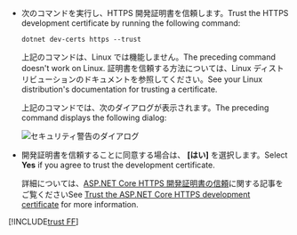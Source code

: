 * <span data-ttu-id="b293e-101">次のコマンドを実行し、HTTPS 開発証明書を信頼します。</span><span class="sxs-lookup"><span data-stu-id="b293e-101">Trust the HTTPS development certificate by running the following command:</span></span>

  ```dotnetcli
  dotnet dev-certs https --trust
  ```
  
  <span data-ttu-id="b293e-102">上記のコマンドは、Linux では機能しません。</span><span class="sxs-lookup"><span data-stu-id="b293e-102">The preceding command doesn't work on Linux.</span></span> <span data-ttu-id="b293e-103">証明書を信頼する方法については、Linux ディストリビューションのドキュメントを参照してください。</span><span class="sxs-lookup"><span data-stu-id="b293e-103">See your Linux distribution's documentation for trusting a certificate.</span></span>

  <span data-ttu-id="b293e-104">上記のコマンドでは、次のダイアログが表示されます。</span><span class="sxs-lookup"><span data-stu-id="b293e-104">The preceding command displays the following dialog:</span></span>

  ![セキュリティ警告のダイアログ](~/getting-started/_static/cert.png)

* <span data-ttu-id="b293e-106">開発証明書を信頼することに同意する場合は、 **[はい]** を選択します。</span><span class="sxs-lookup"><span data-stu-id="b293e-106">Select **Yes** if you agree to trust the development certificate.</span></span>

  <span data-ttu-id="b293e-107">詳細については、[ASP.NET Core HTTPS 開発証明書の信頼](xref:security/enforcing-ssl#trust-the-aspnet-core-https-development-certificate-on-windows-and-macos)に関する記事をご覧ください</span><span class="sxs-lookup"><span data-stu-id="b293e-107">See [Trust the ASP.NET Core HTTPS development certificate](xref:security/enforcing-ssl#trust-the-aspnet-core-https-development-certificate-on-windows-and-macos) for more information.</span></span>
  
[!INCLUDE[trust FF](~/includes/trust-ff.md)]